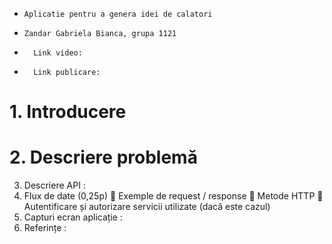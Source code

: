 
 - 
       Aplicatie pentru a genera idei de calatori
 - 
       Zandar Gabriela Bianca, grupa 1121
                
-      
        Link video:
-
        Link publicare:
# 1. Introducere 

# 2.  Descriere problemă 
3. Descriere API : 
4. Flux de date (0,25p)
	Exemple de request / response
	Metode HTTP
	Autentificare și autorizare servicii utilizate (dacă este cazul)
5. Capturi ecran aplicație : 
6. Referințe : 
